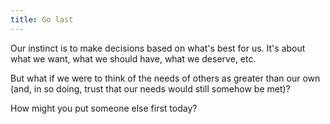 ```yaml
---
title: Go last
---
```


Our instinct is to make decisions based on what's best for us. It's about what we want, what we should have, what we deserve, etc.

But what if we were to think of the needs of others as greater than our own (and, in so doing, trust that our needs would still somehow be met)?

How might you put someone else first today?
